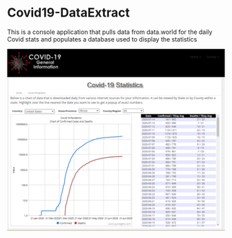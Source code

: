 # Covid19-DataExtract
This is a console application that pulls data from data.world for the daily Covid stats and populates a database used to display the statistics

<img src="https://github.com/LeoMrozek1895/Covid19-DataExtract/blob/master/images/Covid-19-screen-capture.gif?raw=true" alt="Covid-19 site" />
